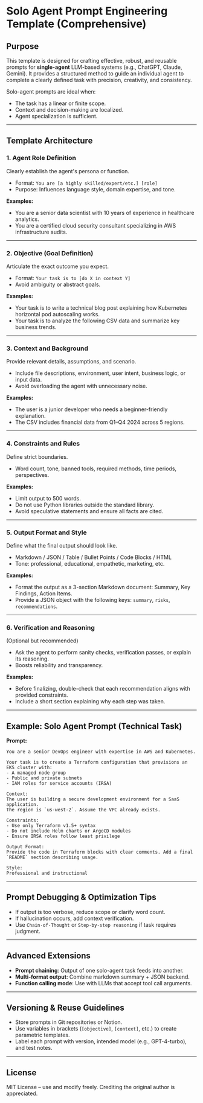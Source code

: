 # Solo Agent Prompt Engineering Template (Comprehensive)

## Purpose
This template is designed for crafting effective, robust, and reusable prompts for **single-agent** LLM-based systems (e.g., ChatGPT, Claude, Gemini). It provides a structured method to guide an individual agent to complete a clearly defined task with precision, creativity, and consistency.

Solo-agent prompts are ideal when:
- The task has a linear or finite scope.
- Context and decision-making are localized.
- Agent specialization is sufficient.

---

## Template Architecture

### 1. **Agent Role Definition**
Clearly establish the agent's persona or function.
- Format: `You are [a highly skilled/expert/etc.] [role]`
- Purpose: Influences language style, domain expertise, and tone.

**Examples:**
- You are a senior data scientist with 10 years of experience in healthcare analytics.
- You are a certified cloud security consultant specializing in AWS infrastructure audits.

---

### 2. **Objective (Goal Definition)**
Articulate the exact outcome you expect.
- Format: `Your task is to [do X in context Y]`
- Avoid ambiguity or abstract goals.

**Examples:**
- Your task is to write a technical blog post explaining how Kubernetes horizontal pod autoscaling works.
- Your task is to analyze the following CSV data and summarize key business trends.

---

### 3. **Context and Background**
Provide relevant details, assumptions, and scenario.
- Include file descriptions, environment, user intent, business logic, or input data.
- Avoid overloading the agent with unnecessary noise.

**Examples:**
- The user is a junior developer who needs a beginner-friendly explanation.
- The CSV includes financial data from Q1–Q4 2024 across 5 regions.

---

### 4. **Constraints and Rules**
Define strict boundaries.
- Word count, tone, banned tools, required methods, time periods, perspectives.

**Examples:**
- Limit output to 500 words.
- Do not use Python libraries outside the standard library.
- Avoid speculative statements and ensure all facts are cited.

---

### 5. **Output Format and Style**
Define what the final output should look like.
- Markdown / JSON / Table / Bullet Points / Code Blocks / HTML
- Tone: professional, educational, empathetic, marketing, etc.

**Examples:**
- Format the output as a 3-section Markdown document: Summary, Key Findings, Action Items.
- Provide a JSON object with the following keys: `summary`, `risks`, `recommendations`.

---

### 6. **Verification and Reasoning**
(Optional but recommended)
- Ask the agent to perform sanity checks, verification passes, or explain its reasoning.
- Boosts reliability and transparency.

**Examples:**
- Before finalizing, double-check that each recommendation aligns with provided constraints.
- Include a short section explaining why each step was taken.

---

## Example: Solo Agent Prompt (Technical Task)

**Prompt:**
```
You are a senior DevOps engineer with expertise in AWS and Kubernetes.

Your task is to create a Terraform configuration that provisions an EKS cluster with:
- A managed node group
- Public and private subnets
- IAM roles for service accounts (IRSA)

Context:
The user is building a secure development environment for a SaaS application.
The region is `us-west-2`. Assume the VPC already exists.

Constraints:
- Use only Terraform v1.5+ syntax
- Do not include Helm charts or ArgoCD modules
- Ensure IRSA roles follow least privilege

Output Format:
Provide the code in Terraform blocks with clear comments. Add a final `README` section describing usage.

Style:
Professional and instructional
```

---

## Prompt Debugging & Optimization Tips
- If output is too verbose, reduce scope or clarify word count.
- If hallucination occurs, add context verification.
- Use `Chain-of-Thought` or `Step-by-step reasoning` if task requires judgment.

---

## Advanced Extensions
- **Prompt chaining**: Output of one solo-agent task feeds into another.
- **Multi-format output**: Combine markdown summary + JSON backend.
- **Function calling mode**: Use with LLMs that accept tool call arguments.

---

## Versioning & Reuse Guidelines
- Store prompts in Git repositories or Notion.
- Use variables in brackets (`[objective]`, `[context]`, etc.) to create parametric templates.
- Label each prompt with version, intended model (e.g., GPT-4-turbo), and test notes.

---

## License
MIT License – use and modify freely. Crediting the original author is appreciated.
